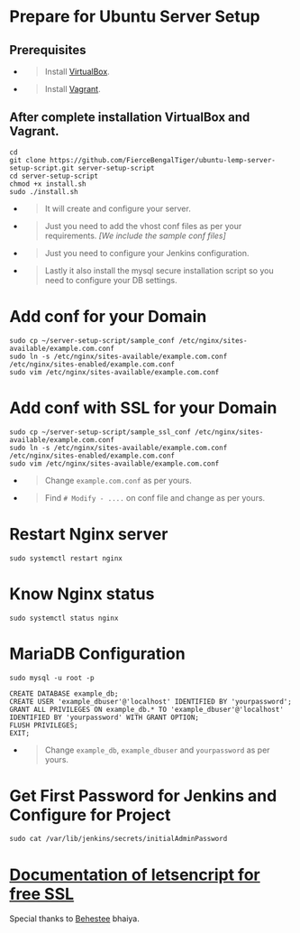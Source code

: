 # Prepare for Ubuntu Server Setup
## Prerequisites
- > Install [VirtualBox](https://www.virtualbox.org/wiki/Downloads).
- > Install [Vagrant](https://www.vagrantup.com/downloads.html).
## After complete installation VirtualBox and Vagrant.

```shell
cd
git clone https://github.com/FierceBengalTiger/ubuntu-lemp-server-setup-script.git server-setup-script
cd server-setup-script
chmod +x install.sh
sudo ./install.sh
```
- > It will create and configure your server.
- > Just you need to add the vhost conf files as per your requirements.
 *[We include the sample conf files]*
- > Just you need to configure your Jenkins configuration. 
- > Lastly it also install the mysql secure installation script so you need to configure your DB settings.

# Add conf for your Domain
```shell
sudo cp ~/server-setup-script/sample_conf /etc/nginx/sites-available/example.com.conf
sudo ln -s /etc/nginx/sites-available/example.com.conf /etc/nginx/sites-enabled/example.com.conf
sudo vim /etc/nginx/sites-available/example.com.conf
```

# Add conf with SSL for your Domain
```shell
sudo cp ~/server-setup-script/sample_ssl_conf /etc/nginx/sites-available/example.com.conf
sudo ln -s /etc/nginx/sites-available/example.com.conf /etc/nginx/sites-enabled/example.com.conf
sudo vim /etc/nginx/sites-available/example.com.conf
```

- > Change `example.com.conf` as per yours.
- > Find `# Modify - ....` on conf file and change as per yours.

# Restart Nginx server

```shell
sudo systemctl restart nginx
```

# Know Nginx status

```shell
sudo systemctl status nginx 
```
# MariaDB Configuration
```shell
sudo mysql -u root -p
```

```shell
CREATE DATABASE example_db;
CREATE USER 'example_dbuser'@'localhost' IDENTIFIED BY 'yourpassword';
GRANT ALL PRIVILEGES ON example_db.* TO 'example_dbuser'@'localhost' IDENTIFIED BY 'yourpassword' WITH GRANT OPTION;
FLUSH PRIVILEGES;
EXIT;
```

- > Change `example_db`, `example_dbuser` and `yourpassword` as per yours.

# Get First Password for Jenkins and Configure for Project
```shell
sudo cat /var/lib/jenkins/secrets/initialAdminPassword
```

# [Documentation of letsencript for free SSL](https://github.com/FierceBengalTiger/letsencript-free-SSL/)

Special thanks to [Behestee](https://github.com/behestee/) bhaiya.


